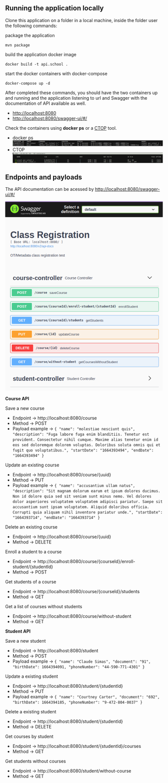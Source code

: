## Running the application locally

Clone this application on a folder in a local machine, inside the folder 
user the following commands:

package the application
```shell
mvn package
```

build the application docker image
```shell
docker build -t api.school .
```

start the docker containers with docker-compose
```shell
docker-compose up -d
```

After completed these commands, you should have the two 
containers up and running and the application listening to url and 
Swagger with the documentation of API available as well.
- [http://localhost:8080](http://localhost:8080)
- [http://localhost:8080/swagger-ui/#/](http://localhost:8080/swagger-ui/#/)

Check the containers using **docker ps** or a [CTOP](https://github.com/bcicen/ctop) tool.

* docker ps
  ![DockerPs](https://github.com/eduardojvendruscolo/metadata-school-registration/blob/master/images/docker-ps.png?raw=true)
* CTOP
  ![CTOP](https://github.com/eduardojvendruscolo/metadata-school-registration/blob/master/images/ctop.png?raw=true)

## Endpoints and payloads

The API documentation can be acessed by [http://localhost:8080/swagger-ui/#/](http://localhost:8080/swagger-ui/#/)

![Swagger](https://github.com/eduardojvendruscolo/metadata-school-registration/blob/master/images/swagger.png?raw=true)

**Course API**

Save a new course
* Endpoint -> http://localhost:8080/course
* Method -> POST
* Payload example -> ```{
  "name": "molestiae nesciunt quis",
  "description": "Fuga labore fuga enim blanditiis. Tenetur est provident. Consectetur nihil cumque. Maxime alias tenetur enim id eos sed doloremque dolorem voluptas. Doloribus soluta omnis qui et fugit quo voluptatibus.",
  "startDate": "1664393494",
  "endDate": "1664393494"
  }```

Update an existing course
* Endpoint -> http://localhost:8080/course/{uuid}
* Method -> PUT
* Payload example -> ```{
  "name": "accusantium ullam natus",
  "description": "Sit magnam dolorum earum et ipsum dolores ducimus. Non id dolore quia sed sit veniam sunt minus nemo. Vel dolores dolor asperiores voluptatem voluptatem adipisci pariatur. Saepe sit accusantium sunt ipsam voluptatem. Aliquid doloribus officia. Corrupti quia aliquam nihil inventore pariatur unde.",
  "startDate": "1664393714",
  "endDate": "1664393714"
  }```

Delete an existing course
* Endpoint -> http://localhost:8080/course/{uuid}
* Method -> DELETE

Enroll a student to a course
* Endpoint -> http://localhost:8080/course/{courseId}/enroll-student/{studentId}
* Method -> POST

Get students of a course
* Endpoint -> http://localhost:8080/course/{courseId}/students
* Method -> GET

Get a list of courses without students
* Endpoint -> http://localhost:8080/course/without-student
* Method -> GET

**Student API**

Save a new student
* Endpoint -> http://localhost:8080/student
* Method -> POST
* Payload example -> ```{
  "name": "Claude Simas",
  "document": "91",
  "birthDate": 1664394091,
  "phoneNumber": "44-590-771-4301"
  }```

Update a existing student
* Endpoint -> http://localhost:8080/student/{studentId}
* Method -> PUT
* Payload example -> ```{
  "name": "Courtney Carter",
  "document": "692",
  "birthDate": 1664394185,
  "phoneNumber": "9-472-804-0037"
  }```

Delete a existing student
* Endpoint -> http://localhost:8080/student/{studentId}
* Method -> DELETE

Get courses by student
* Endpoint -> http://localhost:8080/student/{studentId}/courses
* Method -> GET

Get students without courses
* Endpoint -> http://localhost:8080/student/without-course
* Method -> GET